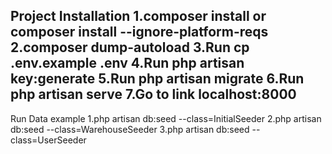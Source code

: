 Project Installation
1.composer install or composer install --ignore-platform-reqs
2.composer dump-autoload
3.Run cp .env.example .env
4.Run php artisan key:generate
5.Run php artisan migrate
6.Run php artisan serve
7.Go to link localhost:8000
---

Run Data example
1.php artisan db:seed --class=InitialSeeder
2.php artisan db:seed --class=WarehouseSeeder
3.php artisan db:seed --class=UserSeeder
